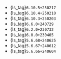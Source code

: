 - {ls_tag}`6.10.5+250217`
- {ls_tag}`6.10.4+250210`
- {ls_tag}`6.10.3+250203`
- {ls_tag}`6.6.0+240729`
- {ls_tag}`6.2.0+230732`
- {ls_tag}`6.0.0+230405`
- {ls_tag}`5.6.68+240625`
- {ls_tag}`5.6.67+240612`
- {ls_tag}`5.6.66+240604`
